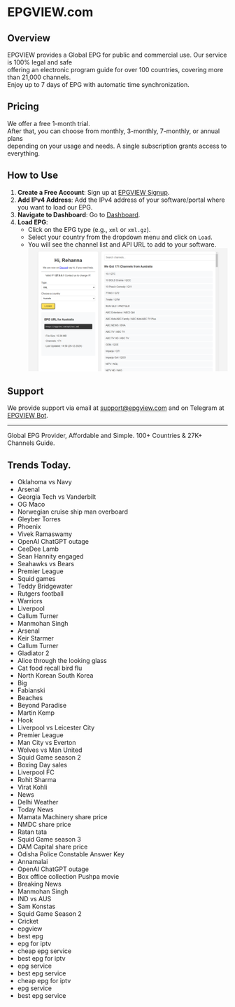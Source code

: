 # EPGVIEW.com



## Overview
EPGVIEW provides a Global EPG for public and commercial use. Our service is 100% legal and safe\
offering an electronic program guide for over 100 countries, covering more than 21,000 channels.\
Enjoy up to 7 days of EPG with automatic time synchronization.

## Pricing
We offer a free 1-month trial. \
After that, you can choose from monthly, 3-monthly, 7-monthly, or annual plans \
depending on your usage and needs. A single subscription grants access to everything.

## How to Use
1. **Create a Free Account**: Sign up at [EPGVIEW Signup](https://epgview.com/signup.php).
2. **Add IPv4 Address**: Add the IPv4 address of your software/portal where you want to load our EPG.
3. **Navigate to Dashboard**: Go to [Dashboard](https://epgview.com/dashboard.php).
4. **Load EPG**:
   - Click on the EPG type (e.g., `xml` or `xml.gz`).
   - Select your country from the dropdown menu and click on `Load`.
   - You will see the channel list and API URL to add to your software.
![EPGVIEW](img/dashboard.png)
## Support
We provide support via email at [support@epgview.com](mailto:support@epgview.com) and on Telegram at [EPGVIEW Bot](https://t.me/epgview_bot).

---

Global EPG Provider, Affordable and Simple. 100+ Countries & 27K+ Channels Guide.

## Trends Today.

- Oklahoma vs Navy
- Arsenal
- Georgia Tech vs Vanderbilt
- OG Maco
- Norwegian cruise ship man overboard
- Gleyber Torres
- Phoenix
- Vivek Ramaswamy
- OpenAI ChatGPT outage
- CeeDee Lamb
- Sean Hannity engaged
- Seahawks vs Bears
- Premier League
- Squid games
- Teddy Bridgewater
- Rutgers football
- Warriors
- Liverpool
- Callum Turner
- Manmohan Singh
- Arsenal
- Keir Starmer
- Callum Turner
- Gladiator 2
- Alice through the looking glass
- Cat food recall bird flu
- North Korean South Korea
- Big
- Fabianski
- Beaches
- Beyond Paradise
- Martin Kemp
- Hook
- Liverpool vs Leicester City
- Premier League
- Man City vs Everton
- Wolves vs Man United
- Squid Game season 2
- Boxing Day sales
- Liverpool FC
- Rohit Sharma
- Virat Kohli
- News
- Delhi Weather
- Today News
- Mamata Machinery share price
- NMDC share price
- Ratan tata
- Squid Game season 3
- DAM Capital share price
- Odisha Police Constable Answer Key
- Annamalai
- OpenAI ChatGPT outage
- Box office collection Pushpa movie
- Breaking News
- Manmohan Singh
- IND vs AUS
- Sam Konstas
- Squid Game Season 2
- Cricket
- epgview
- best epg
- epg for iptv
- cheap epg service
- best epg for iptv
- epg service
- best epg service
- cheap epg for iptv
- epg service
- best epg service
